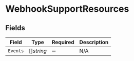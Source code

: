 # WebhookSupportResources


## Fields

| Field              | Type               | Required           | Description        |
| ------------------ | ------------------ | ------------------ | ------------------ |
| `Events`           | []*string*         | :heavy_minus_sign: | N/A                |